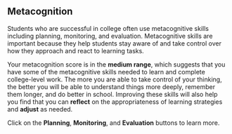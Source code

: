 ## Metacognition

Students who are successful in college often use metacognitive skills including planning, monitoring, and evaluation. Metacognitive skills are important because they help students stay aware of and take control over how they approach and react to learning tasks.

Your metacognition score is in the **medium range**, which suggests that you have some of the metacognitive skills needed to learn and complete college-level work. The more you are able to take control of your thinking, the better you will be able to understand things more deeply, remember them longer, and do better in school. Improving these skills will also help you find that you can **reflect** on the appropriateness of learning strategies and **adjust** as needed. 

Click on the **Planning**, **Monitoring**, and **Evaluation** buttons to learn more.
